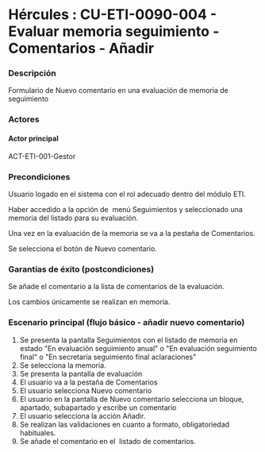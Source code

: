 # Hércules : CU\-ETI\-0090\-004 \- Evaluar memoria seguimiento \- Comentarios \- Añadir



### Descripción

Formulario de Nuevo comentario en una evaluación de memoria de seguimiento

### Actores

#### Actor principal

ACT\-ETI\-001\-Gestor

### Precondiciones

Usuario logado en el sistema con el rol adecuado dentro del módulo ETI.

Haber accedido a la opción de  menú Seguimientos y seleccionado una memoria del listado para su evaluación.

Una vez en la evaluación de la memoria se va a la pestaña de Comentarios.

Se selecciona el botón de Nuevo comentario.

### Garantías de éxito (postcondiciones)

Se añade el comentario a la lista de comentarios de la evaluación.

Los cambios únicamente se realizan en memoria.

### Escenario principal (flujo básico \- añadir nuevo comentario)

1. Se presenta la pantalla Seguimientos con el listado de memoria en estado "En evaluación seguimiento anual" o "En evaluación seguimiento final" o "En secretaría seguimiento final aclaraciones"
2. Se selecciona la memoria.
3. Se presenta la pantalla de evaluación
4. El usuario va a la pestaña de Comentarios
5. El usuario selecciona Nuevo comentario
6. El usuario en la pantalla de Nuevo comentario selecciona un bloque, apartado, subapartado y escribe un comentario
7. El usuario selecciona la acción Añadir.
8. Se realizan las validaciones en cuanto a formato, obligatoriedad habituales.
9. Se añade el comentario en el  listado de comentarios.




